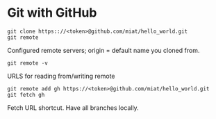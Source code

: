 # Git with GitHub

    git clone https:://<token>@github.com/miat/hello_world.git
    git remote
Configured remote servers; origin = default name you cloned from.
  
    git remote -v
URLS for reading from/writing remote

    git remote add gh https://<token>@github.com/miat/hello_world.git
    git fetch gh
Fetch URL shortcut. Have all branches locally. 
